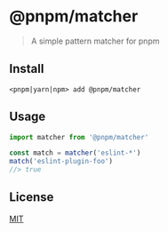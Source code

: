 # @pnpm/matcher

> A simple pattern matcher for pnpm

## Install

```
<pnpm|yarn|npm> add @pnpm/matcher
```

## Usage

```ts
import matcher from '@pnpm/matcher'

const match = matcher('eslint-*')
match('eslint-plugin-foo')
//> true
```

## License

[MIT](LICENSE)
